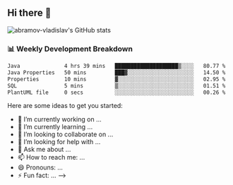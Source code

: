 ## Hi there 👋
![abramov-vladislav's GitHub stats](https://github-readme-stats.vercel.app/api?username=abramov-vladislav&theme=dark&show_icons=true)

### 📊 Weekly Development Breakdown

<!--START_SECTION:waka-->

```txt
Java              4 hrs 39 mins   ████████████████████▒░░░░   80.77 %
Java Properties   50 mins         ███▓░░░░░░░░░░░░░░░░░░░░░   14.50 %
Properties        10 mins         ▓░░░░░░░░░░░░░░░░░░░░░░░░   02.95 %
SQL               5 mins          ▒░░░░░░░░░░░░░░░░░░░░░░░░   01.51 %
PlantUML file     0 secs          ░░░░░░░░░░░░░░░░░░░░░░░░░   00.26 %
```

<!--END_SECTION:waka-->


Here are some ideas to get you started:

- 🔭 I’m currently working on ...
- 🌱 I’m currently learning ...
- 👯 I’m looking to collaborate on ...
- 🤔 I’m looking for help with ...
- 💬 Ask me about ...
- 📫 How to reach me: ...
- 😄 Pronouns: ...
- ⚡ Fun fact: ...
-->
